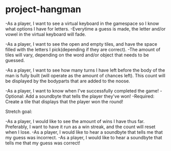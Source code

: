 # project-hangman

-As a player, I want to see a virtual keyboard in the gamespace so I know what options I have for letters. 
      -Everytime a guess is made, the letter and/or vowel in the virtual keyboard will fade. 

-As a player, I want to see the open and empty tiles, and have the space filled with the letters I pick(depending if they are correct).
      -The amount of tiles will vary, depending on the word and/or object that needs to be guessed.

-As a player, I want to see how many turns I have left before the body of the man is fully built (will operate as the amount of chances left).
      This count will be displayed by the bodyparts that are added to the noose. 

-As a player, I want to know when I've successfully completed the game!
      -Optional: Add a soundbyte that tells the player they've won!
      -Required: Create a tile that displays that the player won the round!


Stretch goal: 

-As a player, I would like to see the amount of wins I have thus far. Preferably, I want to have it run as a win streak, and the count will reset when I lose.
-As a player, I would like to hear a soundbyte that tells me that my guess was incorrect.
-As a player, I would like to hear a soundbyte that tells me that my guess was correct!
